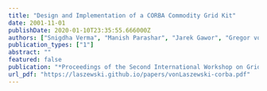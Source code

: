 ```yaml
---
title: "Design and Implementation of a CORBA Commodity Grid Kit"
date: 2001-11-01
publishDate: 2020-01-10T23:35:55.666000Z
authors: ["Snigdha Verma", "Manish Parashar", "Jarek Gawor", "Gregor von Laszewski"]
publication_types: ["1"]
abstract: ""
featured: false
publication: "*Proceedings of the Second International Workshop on Grid Computing (GRID'01)*"
url_pdf: "https://laszewski.github.io/papers/vonLaszewski-corba.pdf"
---
```


